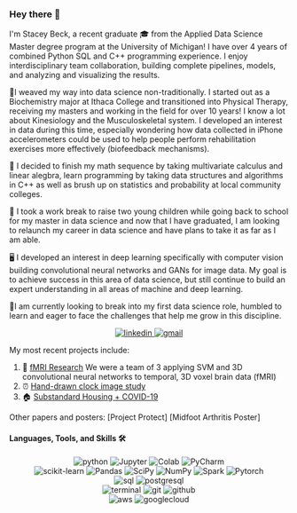 ### Hey there 👋

I'm Stacey Beck, a recent graduate 🎓 from the Applied Data Science Master degree program at the University of 
Michigan! I have over 4 years of combined Python SQL and C++ programming experience. I enjoy interdisciplinary team collaboration,
building complete pipelines, models, and analyzing and visualizing the results.         

🏃‍I weaved my way into data science non-traditionally. I started out as a Biochemistry major at Ithaca College and 
transitioned into Physical Therapy, receiving my masters and working in the field for over 10 years! I know a lot about Kinesiology and
the Musculoskeletal system. I developed an interest in data during this time, especially wondering how data collected in iPhone accelerometers 
could be used to help people perform rehabilitation exercises more effectively (biofeedback mechanisms). 

🧮 I decided to finish my math sequence by taking multivariate calculus and linear alegbra, learn programming by taking data structures and algorithms in C++ as well as brush up on statistics and probability at local community colleges. 

👶 I took a work break to raise two young children while going back to school for my master in data science and now that I have graduated, 
I am looking to relaunch my career in data science and have plans to take it as far as I am able. 

🖥️ I developed an interest in deep learning specifically with computer vision building convolutional neural networks and GANs for image
data. My goal is to achieve success in this area of data science, but still continue to build an expert understanding in all areas of 
machine and deep learning. 

💼I am currently looking to break into my first data science role, humbled to learn and eager to face the challenges that help me grow in this discipline. 

 
<div align="center">
<a href="https://www.linkedin.com/in/staceyrivet/">
<img src="https://img.shields.io/badge/visit%20my%20Linkedin-0A66C2?style=for-the-badge&logo=linkedin&logoColor=white" alt="linkedin" />
</a>
<a href="mailto:staceyrivetbeck@gmail.com">
<img src="https://img.shields.io/badge/email%20me-EA4335?style=for-the-badge&logo=gmail&logoColor=white" alt="gmail" />
</a>
</div>

My most recent projects include:  
1) 🧠 [fMRI Research](https://github.com/yecatstevir/teambrainiac) We were a team of 3 applying SVM and 3D convolutional neural networks to temporal, 3D voxel brain data (fMRI) 
2) ⏰ [Hand-drawn clock image study](https://github.com/yecatevir/MADSmilestone2)
3) 🏠 [Substandard Housing + COVID-19](https://github.com/yecatstevir/Project_Healthy_Homes/blob/main/Project.Healthy.Home.Final.Report.pdf) 

Other papers and posters:
[Project Protect] 
[Midfoot Arthritis Poster]


#### Languages, Tools, and Skills 🛠
<div align="center">
<img src="https://img.shields.io/badge/python-3776AB?style=for-the-badge&logo=python&logoColor=white" alt="python" />
<img src="https://img.shields.io/badge/Jupyter-orange?style=for-the-badge&logo=jupyter&logoColor=white" alt="Jupyter" />
<img src='https://img.shields.io/badge/Google%20Colab-F9AB00?style=for-the-badge&logo=google-colab&logoColor=white' alt='Colab' />
<img src='https://img.shields.io/badge/PyCharm-000000?style=for-the-badge&logo=pycharm&logoColor=white' alt='PyCharm' />
</div>
<div align="center">
<img src='https://img.shields.io/badge/Scikit%20Learn-F7931E?style=for-the-badge&logo=scikit-learn&logoColor=white' alt='scikit-learn' />
<img src='https://img.shields.io/badge/Pandas-150458?style=for-the-badge&logo=pandas&logoColor=white' alt='Pandas' />
<img src='https://img.shields.io/badge/SciPy-8CAAE6?style=for-the-badge&logo=scipy&logoColor=white' alt='SciPy' />
<img src='https://img.shields.io/badge/NumPy-013243?style=for-the-badge&logo=numpy&logoColor=white' alt='NumPy' />
<img src='https://img.shields.io/badge/Apache%20Spark-4479A1?style=for-the-badge&logo=apache-spark&logoColor=white' alt='Spark' />
<img src='https://img.shields.io/badge/Pytorch-EE4C2C?style=for-the-badge&logo=pytorch&logoColor=white' alt='Pytorch' />
</div>
<div align="center">
<img src="https://img.shields.io/badge/SQL-407AFC?style=for-the-badge&logo=icloud&logoColor=white" alt="sql" />
<img src="https://img.shields.io/badge/PostgreSQL-336791?style=for-the-badge&logo=postgresql&logoColor=white" alt="postgresql" />
</div>
<div align="center">
<img src="https://img.shields.io/badge/terminal%20commands-black?style=for-the-badge&logo=windows%20terminal&logoColor=white" alt="terminal" />
<img src="https://img.shields.io/badge/Git-F05032?style=for-the-badge&logo=git&logoColor=white" alt="git" />
<img src="https://img.shields.io/badge/GitHub-100000?style=for-the-badge&logo=github&logoColor=white" alt="github" />
</div>
<div align="center">
<img src="https://img.shields.io/badge/AWS-232F3E?style=for-the-badge&logo=amazonaws&logoColor=white" alt="aws" />
<img src='https://img.shields.io/badge/Google%20Cloud-4285F4?style=for-the-badge&logo=google-cloud&logoColor=white' alt='googlecloud' />
</div>

